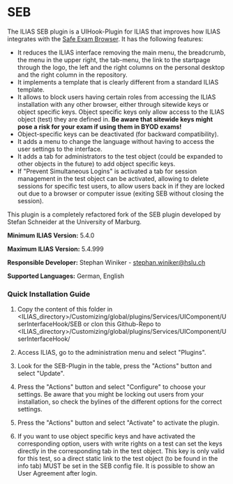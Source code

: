 # SEB

The ILIAS SEB plugin is a UIHook-Plugin for ILIAS that improves how ILIAS integrates with the [Safe Exam Browser](http://safeexambrowser.org). It has the following features:
* It reduces the ILIAS interface removing the main menu, the breadcrumb, the menu in the upper right, the tab-menu, the link to the startpage through the logo, the left and the right columns on the personal desktop and the right column in the repository.
* It implements a template that is clearly different from a standard ILIAS template.
* It allows to block users having certain roles from accessing the ILIAS installation with any other browser, either through sitewide keys or object specific keys. Object specific keys only allow access to the ILIAS object (test) they are defined in. **Be aware that sitewide keys might pose a risk for your exam if using them in BYOD exams!**
* Object-specific keys can be deactivated (for backward compatibility).
* It adds a menu to change the language without having to access the user settings to the interface.
* It adds a tab for administrators to the test object (could be expanded to other objects in the future) to add object specific keys.
* If "Prevent Simultaneous Logins" is activated a tab for session management in the test object can be activated, allowing to delete sessions for specific test users, to allow users back in if they are locked out due to a browser or computer issue (exiting SEB without closing the session).

This plugin is a completely refactored fork of the SEB plugin developed by Stefan Schneider at the University of Marburg.


**Minimum ILIAS Version:**
5.4.0

**Maximum ILIAS Version:**
5.4.999

**Responsible Developer:**
Stephan Winiker - stephan.winiker@hslu.ch

**Supported Languages:**
German, English

### Quick Installation Guide
1. Copy the content of this folder in <ILIAS_directory>/Customizing/global/plugins/Services/UIComponent/UserInterfaceHook/SEB or clon this Github-Repo to <ILIAS_directory>/Customizing/global/plugins/Services/UIComponent/UserInterfaceHook/

2. Access ILIAS, go to the administration menu and select "Plugins".

3. Look for the SEB-Plugin in the table, press the "Actions" button and select "Update".

4. Press the "Actions" button and select "Configure" to choose your settings. Be aware that you might be locking out users from your installation, so check the bylines of the different options for the correct settings.

5. Press the "Actions" button and select "Activate" to activate the plugin.

6. If you want to use object specific keys and have activated the corresponding option, users with write rights on a test can set the keys directly in the corresponding tab in the test object. This key is only valid for this test, so a direct static link to the test object (to be found in the info tab) MUST be set in the SEB config file. It is possible to show an User Agreement after login.
